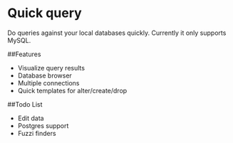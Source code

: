 # Quick query

Do queries against your local databases quickly. Currently it only supports MySQL.

##Features
- Visualize query results
- Database browser
- Multiple connections
- Quick templates for alter/create/drop


##Todo List
- Edit data
- Postgres support
- Fuzzi finders
